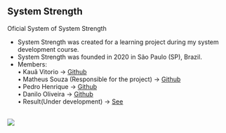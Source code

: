 ## System Strength
Oficial System of System Strength<br/>

- System Strength was created for a learning project during my system development course.
- System Strength was founded in 2020 in São Paulo (SP), Brazil.
- Members:<br/>
• Kauã Vitorio → [Github](https://github.com/Kauavitorio)<br/>
• Matheus Souza (Responsible for the project) → [Github](https://github.com/Theus03)<br/>
• Pedro Henrique → [Github](https://github.com/pedrohmmf)<br/>
• Danilo Oliveira → [Github](https://github.com/daniloosi)<br/>
• Result(Under development) → [See](https://kauavitorio.com/projetos/system)<br/>
<br/>
<img src="https://cdn.discordapp.com/attachments/746113062771359897/766103522700689478/1.png">
